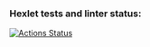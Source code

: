 ### Hexlet tests and linter status:
[![Actions Status](https://github.com/MarSam7/qa-engineer-project-84/actions/workflows/hexlet-check.yml/badge.svg)](https://github.com/MarSam7/qa-engineer-project-84/actions)